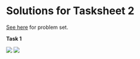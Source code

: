 # Solutions for Tasksheet 2 
[See here](https://github.com/jvkoebbe/math4610/blob/master/tasksheets/tasksheet_02/pdf/tasksheet_02.pdf) for problem set.

**Task 1**

<img src="https://render.githubusercontent.com/render/math?math=f^{'}(a) = \frac{f(a%2Bh) - f(a-h)}{2h}">

<img src="https://render.githubusercontent.com/render/math?math=f(a%2Bh) = f(a) %2B f^{'}(a)h %2B \frac{1}{2}f^{''}h^{2}  %2B \frac{1}{6}f^{'''}h^{3}">
